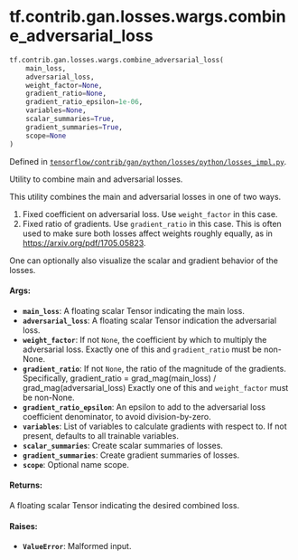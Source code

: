 <div itemscope itemtype="http://developers.google.com/ReferenceObject">
<meta itemprop="name" content="tf.contrib.gan.losses.wargs.combine_adversarial_loss" />
</div>

# tf.contrib.gan.losses.wargs.combine_adversarial_loss

``` python
tf.contrib.gan.losses.wargs.combine_adversarial_loss(
    main_loss,
    adversarial_loss,
    weight_factor=None,
    gradient_ratio=None,
    gradient_ratio_epsilon=1e-06,
    variables=None,
    scalar_summaries=True,
    gradient_summaries=True,
    scope=None
)
```



Defined in [`tensorflow/contrib/gan/python/losses/python/losses_impl.py`](https://www.tensorflow.org/code/tensorflow/contrib/gan/python/losses/python/losses_impl.py).

Utility to combine main and adversarial losses.

This utility combines the main and adversarial losses in one of two ways.
1) Fixed coefficient on adversarial loss. Use `weight_factor` in this case.
2) Fixed ratio of gradients. Use `gradient_ratio` in this case. This is often
  used to make sure both losses affect weights roughly equally, as in
  https://arxiv.org/pdf/1705.05823.

One can optionally also visualize the scalar and gradient behavior of the
losses.

#### Args:

* <b>`main_loss`</b>: A floating scalar Tensor indicating the main loss.
* <b>`adversarial_loss`</b>: A floating scalar Tensor indication the adversarial loss.
* <b>`weight_factor`</b>: If not `None`, the coefficient by which to multiply the
    adversarial loss. Exactly one of this and `gradient_ratio` must be
    non-None.
* <b>`gradient_ratio`</b>: If not `None`, the ratio of the magnitude of the gradients.
    Specifically,
      gradient_ratio = grad_mag(main_loss) / grad_mag(adversarial_loss)
    Exactly one of this and `weight_factor` must be non-None.
* <b>`gradient_ratio_epsilon`</b>: An epsilon to add to the adversarial loss
    coefficient denominator, to avoid division-by-zero.
* <b>`variables`</b>: List of variables to calculate gradients with respect to. If not
    present, defaults to all trainable variables.
* <b>`scalar_summaries`</b>: Create scalar summaries of losses.
* <b>`gradient_summaries`</b>: Create gradient summaries of losses.
* <b>`scope`</b>: Optional name scope.


#### Returns:

A floating scalar Tensor indicating the desired combined loss.


#### Raises:

* <b>`ValueError`</b>: Malformed input.